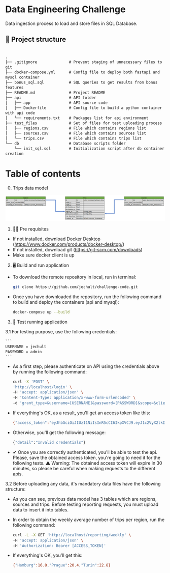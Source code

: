 # Data Engineering Challenge

Data ingestion process to load and store files in SQL Database.

## 📁 Project structure


```

.
├── .gitignore              # Prevent staging of unnecessary files to git
├── docker-compose.yml      # Config file to deploy both fastapi and mysql container
├── bonus_sql.sql           # SQL queries to get results from bonus features
├── README.md               # Project README
├── api                     # API folder
│   ├── app                 # API source code
│   ├── Dockerfile          # Config file to build a python container with api code
│   └── requirements.txt    # Packages list for api environment
├── test_files              # Set of files for test uploading process
│   ├── regions.csv         # File which contains regions list
│   ├── sources.csv         # File which contains sources list
│   └── trips.csv           # File which contains trips list
└── db                      # Database scripts folder
    └── init_sql.sql        # Initialization script after db container creation

```

# Table of contents

0. Trips data model

<img src="https://github.com/jechult/challenge-code/blob/d70c3a5621351ce7d3b73de02d85f7de5168ec11/db/data_model.png" alt="Alt text" title="Trip data mode">

1. 👩‍💻 Pre requisites

- If not installed, download Docker Desktop (https://www.docker.com/products/docker-desktop/)
- If not installed, download git (https://git-scm.com/downloads)
- Make sure docker client is up

2. 🖥 Build and run application

- To download the remote repository in local, run in terminal:

    ```bash
    git clone https://github.com/jechult/challenge-code.git
    ```
- Once you have downloaded the repository, run the following command to build and deploy the containers (api and mysql):

    ```bash
    docker-compose up --build
    ```

3. 🧪 Test running application

3.1 For testing purpose, use the following credentials:

    ```
    USERNAME = jechult
    PASSWORD = admin
    ```

- As a first step, please authenticate on API using the credentials above by running the following command:

    ```bash
    curl -X 'POST' \
    'http://localhost/login' \
    -H 'accept: application/json' \
    -H 'Content-Type: application/x-www-form-urlencoded' \
    -d 'grant_type=&username=[USERNAME]&password=[PASSWORD]&scope=&client_id=&client_secret='
    ```

- If everything's OK, as a result, you'll get an access token like this:

    ```bash
    {"access_token":"eyJhbGciOiJIUzI1NiIsInR5cCI6IkpXVCJ9.eyJ1c2VyX2lkIjoiamVjaHVsdCIsImV4cCI6MTY1OTI4OTYxN30.8hAm4rYXXgk3MHxICzeL33luxKcR5Aeyf3-KaMy5A8g","token_type":"bearer"}
    ```

- Otherwise, you'll get the following message:

    ```bash
    {"detail":"Invalid credentials"}
    ```

- ✔ Once you are correctly authenticated, you'll be able to test the api. Please, save the obtained access token,
you're going to need it for the following tests. ⚠ Warning: The obtained access token will expire in 30 minutes, so please be
careful when making requests to the different apis.

3.2 Before uploading any data, it's mandatory data files have the following structure:



- As you can see, previous data model has 3 tables which are regions, sources and trips. Before testing reporting requests, you
must upload data to insert it into tables.

- In order to obtain the weekly average number of trips per region, run the following command:

    ```bash
    curl -L -X GET 'http://localhost/reporting/weekly' \
    -H 'accept: application/json' \
    -H 'Authorization: Bearer [ACCESS_TOKEN]'
    ```

- If everything's OK, you'll get this:

    ```bash
    {"Hamburg":16.8,"Prague":20.4,"Turin":22.8}
    ```


